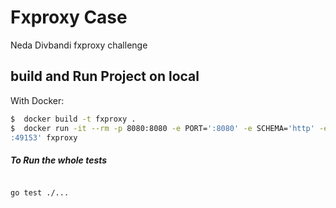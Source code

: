 
# Fxproxy Case

Neda Divbandi fxproxy challenge

## build and Run Project on local

With Docker:

```sh
$  docker build -t fxproxy .
$  docker run -it --rm -p 8080:8080 -e PORT=':8080' -e SCHEMA='http' -e DOWNSTREAM='localhost
:49153' fxproxy 

```
##### To Run the whole tests

```

go test ./...
```
